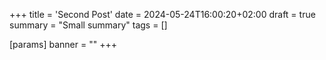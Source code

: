 +++
title = 'Second Post'
date = 2024-05-24T16:00:20+02:00
draft = true
summary = "Small summary"
tags = []

[params]
banner = ""
+++

